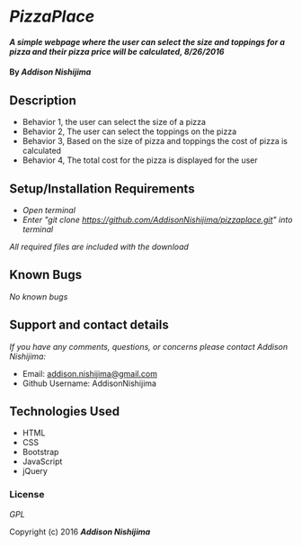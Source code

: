 # _PizzaPlace_

#### _A simple webpage where the user can select the size and toppings for a pizza and their pizza price will be calculated, 8/26/2016_

#### By _**Addison Nishijima**_

## Description

* Behavior 1, the user can select the size of a pizza
* Behavior 2, The user can select the toppings on the pizza
* Behavior 3, Based on the size of pizza and toppings the cost of pizza is calculated
* Behavior 4, The total cost for the pizza is displayed for the user

## Setup/Installation Requirements

* _Open terminal_
* _Enter "git clone https://github.com/AddisonNishijima/pizzaplace.git" into terminal_

_All required files are included with the download_

## Known Bugs

_No known bugs_

## Support and contact details

_If you have any comments, questions, or concerns please contact Addison Nishijima:_

* Email: addison.nishijima@gmail.com
* Github Username: AddisonNishijima

## Technologies Used

* HTML
* CSS
* Bootstrap
* JavaScript
* jQuery

### License

*GPL*

Copyright (c) 2016 **_Addison Nishijima_**
